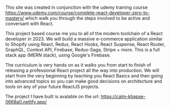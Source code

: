 This site was created in conjunction with the udemy training course https://www.udemy.com/course/complete-react-developer-zero-to-mastery/ which walk you through the steps involved to be active and conversant with React.

This project based course me you to all of the modern toolchain of a React developer in 2023. We will build a massive e-commerce application similar to Shopify using React, Redux, React Hooks, React Suspense, React Router, GraphQL, Context API, Firebase, Redux-Saga, Stripe + more. This is a full stack app (MERN stack), using Google's Firebase.

The curriculum is very hands on as it walks you from start to finish of releasing a professional React project all the way into production. We will start from the very beginning by teaching you React Basics and then going into advanced topics so you can make good decisions on architecture and tools on any of your future ReactJS projects.

The project I have built is avalable on the url: https://calm-khapse-0668a0.netlify.app/
